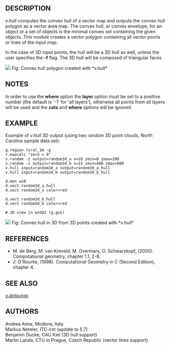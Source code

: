 ## DESCRIPTION

*v.hull* computes the convex hull of a vector map and outputs the convex
hull polygon as a vector area map. The convex hull, or convex envelope,
for an object or a set of objects is the minimal convex set containing
the given objects. This module creates a vector polygon containing all
vector points or lines of the input map.

In the case of 3D input points, the hull will be a 3D hull as well,
unless the user specifies the **-f** flag. The 3D hull will be composed
of triangular faces.

<img src="v_hull.png" data-border="1" />  
Fig: Convex hull polygon created with *v.hull*

## NOTES

In order to use the **where** option the **layer** option must be set to
a positive number (the default is '-1' for 'all layers'), otherwise all
points from all layers will be used and the **cats** and **where**
options will be ignored.

## EXAMPLE

Example of *v.hull* 3D output (using two random 3D point clouds, North
Carolina sample data set):

```shell
g.region rural_1m -p
r.mapcalc "zero = 0"
v.random -z output=random3d_a n=10 zmin=0 zmax=200
v.random -z output=random3d_b n=15 zmin=400 zmax=600
v.hull input=random3d_a output=random3d_a_hull
v.hull input=random3d_b output=random3d_b_hull

d.mon wx0
d.vect random3d_a_hull
d.vect random3d_a color=red

d.vect random3d_b_hull
d.vect random3d_b color=red

# 3D view in wxGUI (g.gui)
```

<img src="v_hull_3d.png" data-border="1" />  
Fig: Convex hull in 3D from 3D points created with *v.hull*

## REFERENCES

- M. de Berg, M. van Kreveld, M. Overmars, O. Schwarzkopf, (2000).
  Computational geometry, chapter 1.1, 2-8.
- J. O'Rourke, (1998). Computational Geometry in C (Second Edition),
  chapter 4.

## SEE ALSO

*[v.delaunay](v.delaunay.md)*

## AUTHORS

Andrea Aime, Modena, Italy  
Markus Neteler, ITC-irst (update to 5.7)  
Benjamin Ducke, CAU Kiel (3D hull support)  
Martin Landa, CTU in Prague, Czech Republic (vector lines support)
